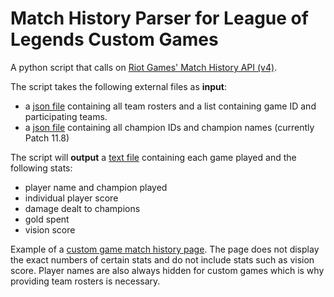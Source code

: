 # Match History Parser for League of Legends Custom Games
A python script that calls on [Riot Games' Match History API (v4)](https://developer.riotgames.com/apis#match-v4).

The script takes the following external files as **input**:
* a [json file](https://github.com/TimothyBui/CustomGameHistory/blob/main/SIEGE2021.json) containing all team rosters and a list containing game ID and participating teams.
* a [json file](http://ddragon.leagueoflegends.com/cdn/11.8.1/data/en_US/champion.json) containing all champion IDs and champion names (currently Patch 11.8)

The script will **output** a [text file](https://github.com/TimothyBui/CustomGameHistory/blob/main/output.txt) containing each game played and the following stats:
* player name and champion played
* individual player score
* damage dealt to champions
* gold spent
* vision score

Example of a [custom game match history page](https://matchhistory.na.leagueoflegends.com/en/#match-details/NA1/3871003691/202023771?tab=overview).
The page does not display the exact numbers of certain stats and do not include stats such as vision score.
Player names are also always hidden for custom games which is why providing team rosters is necessary.
